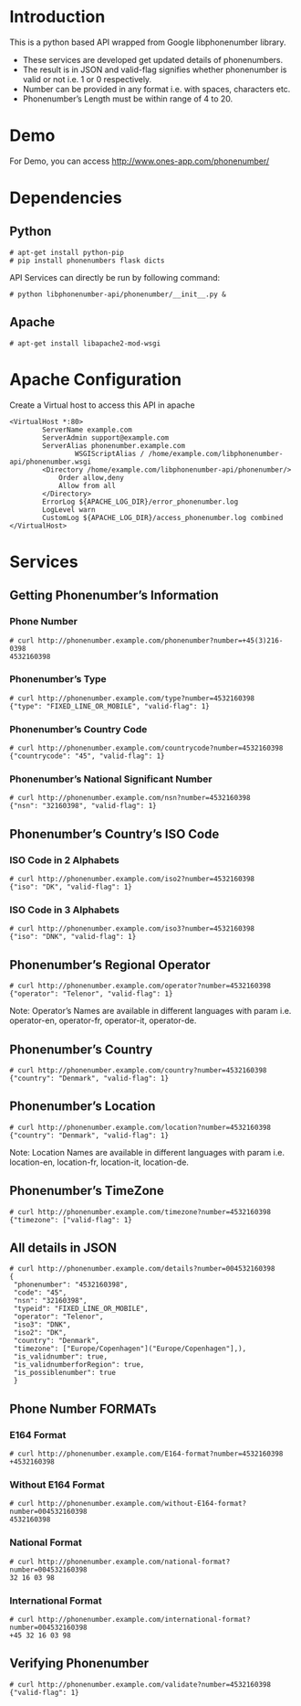 # Introduction
This is a python based API wrapped from Google libphonenumber library.
* These services are developed get updated details of phonenumbers.
* The result is in JSON and valid-flag signifies whether phonenumber is valid or not i.e. 1 or 0 respectively.
* Number can be provided in any format i.e. with spaces, characters etc.
* Phonenumber’s Length must be within range of 4 to 20.

# Demo
For Demo, you can access http://www.ones-app.com/phonenumber/

# Dependencies
## Python 
```
# apt-get install python-pip
# pip install phonenumbers flask dicts
```
API Services can directly be run by following command:
```
# python libphonenumber-api/phonenumber/__init__.py &
```
## Apache
```
# apt-get install libapache2-mod-wsgi
```
# Apache Configuration
Create a Virtual host to access this API in apache
```
<VirtualHost *:80>
		ServerName example.com
		ServerAdmin support@example.com
		ServerAlias phonenumber.example.com
                WSGIScriptAlias / /home/example.com/libphonenumber-api/phonenumber.wsgi
		<Directory /home/example.com/libphonenumber-api/phonenumber/>
			Order allow,deny
			Allow from all
		</Directory>
		ErrorLog ${APACHE_LOG_DIR}/error_phonenumber.log
		LogLevel warn
		CustomLog ${APACHE_LOG_DIR}/access_phonenumber.log combined
</VirtualHost>
```
# Services

## Getting Phonenumber’s Information
### Phone Number
```
# curl http://phonenumber.example.com/phonenumber?number=+45(3)216-0398
4532160398
```
### Phonenumber’s Type
```
# curl http://phonenumber.example.com/type?number=4532160398
{"type": "FIXED_LINE_OR_MOBILE", "valid-flag": 1}
```
### Phonenumber’s Country Code
```
# curl http://phonenumber.example.com/countrycode?number=4532160398
{"countrycode": "45", "valid-flag": 1}
```
### Phonenumber’s National Significant Number
```
# curl http://phonenumber.example.com/nsn?number=4532160398
{"nsn": "32160398", "valid-flag": 1}
```
## Phonenumber’s Country’s ISO Code

### ISO Code in 2 Alphabets
```
# curl http://phonenumber.example.com/iso2?number=4532160398
{"iso": "DK", "valid-flag": 1}
```
### ISO Code in 3 Alphabets
```
# curl http://phonenumber.example.com/iso3?number=4532160398
{"iso": "DNK", "valid-flag": 1}
```

## Phonenumber’s Regional Operator
```
# curl http://phonenumber.example.com/operator?number=4532160398
{"operator": "Telenor", "valid-flag": 1}
```
Note: Operator’s Names are available in different languages with param i.e. operator-en, operator-fr, operator-it, operator-de.

## Phonenumber’s Country
```
# curl http://phonenumber.example.com/country?number=4532160398
{"country": "Denmark", "valid-flag": 1}
```
## Phonenumber’s Location
```
# curl http://phonenumber.example.com/location?number=4532160398
{"country": "Denmark", "valid-flag": 1}
```
Note: Location Names are available in different languages with param i.e. location-en, location-fr, location-it, location-de.

## Phonenumber’s TimeZone
```
# curl http://phonenumber.example.com/timezone?number=4532160398
{"timezone": ["valid-flag": 1}
```
## All details in JSON
```
# curl http://phonenumber.example.com/details?number=004532160398
{
 "phonenumber": "4532160398",
 "code": "45",
 "nsn": "32160398",
 "typeid": "FIXED_LINE_OR_MOBILE",
 "operator": "Telenor",
 "iso3": "DNK",
 "iso2": "DK",
 "country": "Denmark",
 "timezone": ["Europe/Copenhagen"]("Europe/Copenhagen"],),
 "is_validnumber": true,
 "is_validnumberforRegion": true,
 "is_possiblenumber": true
 }
```
## Phone Number FORMATs
### E164 Format
```
# curl http://phonenumber.example.com/E164-format?number=4532160398
+4532160398
```
### Without E164 Format
```
# curl http://phonenumber.example.com/without-E164-format?number=004532160398
4532160398
```
### National Format
```
# curl http://phonenumber.example.com/national-format?number=004532160398
32 16 03 98
```
### International Format
```
# curl http://phonenumber.example.com/international-format?number=004532160398
+45 32 16 03 98
```
## Verifying Phonenumber
```
# curl http://phonenumber.example.com/validate?number=4532160398
{"valid-flag": 1}
```
